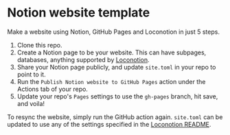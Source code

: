# Notion website template

Make a website using Notion, GitHub Pages and Loconotion in just 5 steps.

1. Clone this repo.
1. Create a Notion page to be your website. This can have subpages, databases, anything supported by [Loconotion](https://github.com/leoncvlt/loconotion).
1. Share your Notion page publicly, and update `site.toml` in your repo to point to it.
1. Run the `Publish Notion website to GitHub Pages` action under the Actions tab of your repo.
1. Update your repo's `Pages` settings to use the `gh-pages` branch, hit save, and voila!

To resync the website, simply run the GitHub action again. `site.toml` can be updated to use any of the settings specified in the [Loconotion README](https://github.com/leoncvlt/loconotion/blob/master/README.md).
